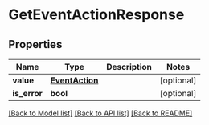 # GetEventActionResponse

## Properties
Name | Type | Description | Notes
------------ | ------------- | ------------- | -------------
**value** | [**EventAction**](EventAction.md) |  | [optional] 
**is_error** | **bool** |  | [optional] 

[[Back to Model list]](../README.md#documentation-for-models) [[Back to API list]](../README.md#documentation-for-api-endpoints) [[Back to README]](../README.md)

